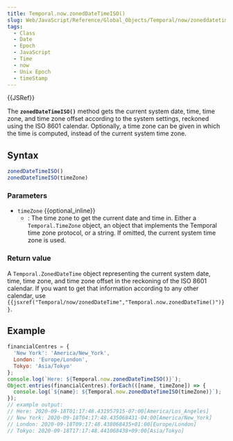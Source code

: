 ```yaml
---
title: Temporal.now.zonedDateTimeISO()
slug: Web/JavaScript/Reference/Global_Objects/Temporal/now/zoneddatetimeiso
tags:
  - Class
  - Date
  - Epoch
  - JavaScript
  - Time
  - now
  - Unix Epoch
  - timeStamp
---
```

{{JSRef}}

<p class="summary"><span class="seoSummary">The <strong><code>zonedDateTimeISO()</code></strong> method gets the current system date, time, time zone, and time zone offset according to the system settings, reckoned using the ISO 8601 calendar. Optionally, a time zone can be given in which the time is computed, instead of the current system time zone.</span></p>

## Syntax

```js
zonedDateTimeISO()
zonedDateTimeISO(timeZone)
```

### Parameters

- `timeZone` {{optional_inline}}
  - : The time zone to get the current date and time in. Either a
    `Temporal.TimeZone` object, an object that implements the Temporal time zone
    protocol, or a string. If omitted, the current system time zone is used.

### Return value

A `Temporal.ZonedDateTime` object representing the current system date, time,
time zone, and time zone offset in the reckoning of the ISO 8601 calendar. If
you want to get that information according to any other calendar, use
`{{jsxref("Temporal/now/zonedDateTime","Temporal.now.zonedDateTime()")}}`.

## Example

```js
financialCentres = {
  'New York': 'America/New_York',
  London: 'Europe/London',
  Tokyo: 'Asia/Tokyo'
};
console.log(`Here: ${Temporal.now.zonedDateTimeISO()}`);
Object.entries(financialCentres).forEach(([name, timeZone]) => {
  console.log(`${name}: ${Temporal.now.zonedDateTimeISO(timeZone)}`);
});
// example output:
// Here: 2020-09-18T01:17:48.431957915-07:00[America/Los_Angeles]
// New York: 2020-09-18T04:17:48.435068431-04:00[America/New_York]
// London: 2020-09-18T09:17:48.438068435+01:00[Europe/London]
// Tokyo: 2020-09-18T17:17:48.441068438+09:00[Asia/Tokyo]
```
